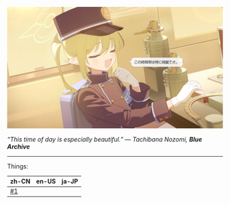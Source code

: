 ![Tachibana Nozomi, still in uniform, leans back at her desk and smiles contentedly.](img/nozomi.jpg)

*“This time of day is especially beautiful.” — Tachibana Nozomi, **Blue Archive***

---

Things:

| zh-CN | en-US | ja-JP |
| --- | --- | --- |
| [#1](w/zh-cn/2025-04-26T04.15.51.md) |     |     |
